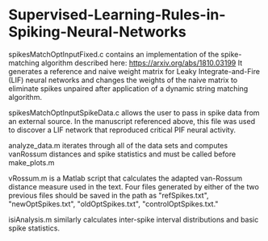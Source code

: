 # Supervised-Learning-Rules-in-Spiking-Neural-Networks 
spikesMatchOptInputFixed.c contains an implementation of the spike-matching algorithm described here: https://arxiv.org/abs/1810.03199
It generates a reference and naive weight matrix for Leaky Integrate-and-Fire (LIF) neural networks and changes the weights of the naive matrix to eliminate spikes unpaired after application of a dynamic string matching algorithm. 

spikesMatchOptInputSpikeData.c allows the user to pass in spike data from an external source. In the manuscript referenced above, this file was used to discover a LIF network that reproduced critical PIF neural activity.

analyze_data.m iterates through all of the data sets and computes vanRossum distances and spike statistics and must be called before make_plots.m

vRossum.m is a Matlab script that calculates the adapted van-Rossum distance measure used in the text. Four files generated by either of the two previous files should be saved in the path as "refSpikes.txt", "newOptSpikes.txt", "oldOptSpikes.txt", "controlOptSpikes.txt."

isiAnalysis.m similarly calculates inter-spike interval distributions and basic spike statistics.
